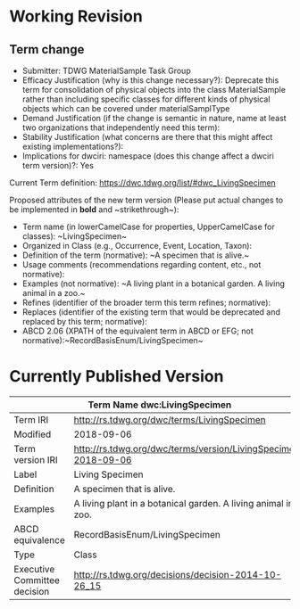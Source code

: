 # Working Revision
## Term change

* Submitter: TDWG MaterialSample Task Group
* Efficacy Justification (why is this change necessary?): Deprecate this term for consolidation of physical objects into the class MaterialSample rather than including specific classes for different kinds of physical objects which can be covered under materialSamplType
* Demand Justification (if the change is semantic in nature, name at least two organizations that independently need this term): 
* Stability Justification (what concerns are there that this might affect existing implementations?): 
* Implications for dwciri: namespace (does this change affect a dwciri term version)?: Yes

Current Term definition: https://dwc.tdwg.org/list/#dwc_LivingSpecimen

Proposed attributes of the new term version (Please put actual changes to be implemented in **bold** and ~strikethrough~):

* Term name (in lowerCamelCase for properties, UpperCamelCase for classes): ~LivingSpecimen~
* Organized in Class (e.g., Occurrence, Event, Location, Taxon): 
* Definition of the term (normative): ~A specimen that is alive.~
* Usage comments (recommendations regarding content, etc., not normative): 
* Examples (not normative): ~A living plant in a botanical garden. A living animal in a zoo.~
* Refines (identifier of the broader term this term refines; normative): 
* Replaces (identifier of the existing term that would be deprecated and replaced by this term; normative): 
* ABCD 2.06 (XPATH of the equivalent term in ABCD or EFG; not normative):~RecordBasisEnum/LivingSpecimen~
# Currently Published Version
<table>
	<thead>
		<tr>
			<th colspan="2"><a id="dwc_LivingSpecimen"></a>Term Name  dwc:LivingSpecimen</th>
		</tr>
	</thead>
	<tbody>
		<tr>
			<td>Term IRI</td>
			<td><a href="http://rs.tdwg.org/dwc/terms/LivingSpecimen">http://rs.tdwg.org/dwc/terms/LivingSpecimen</a></td>
		</tr>
		<tr>
			<td>Modified</td>
			<td>2018-09-06</td>
		</tr>
		<tr>
			<td>Term version IRI</td>
			<td><a href="http://rs.tdwg.org/dwc/terms/version/LivingSpecimen-2018-09-06">http://rs.tdwg.org/dwc/terms/version/LivingSpecimen-2018-09-06</a></td>
		</tr>
		<tr>
			<td>Label</td>
			<td>Living Specimen</td>
		</tr>
		<tr>
			<td>Definition</td>
			<td>A specimen that is alive.</td>
		</tr>
		<tr>
			<td>Examples</td>
			<td>A living plant in a botanical garden. A living animal in a zoo.</td>
		</tr>
		<tr>
			<td>ABCD equivalence</td>
			<td>RecordBasisEnum/LivingSpecimen</td>
		</tr>
		<tr>
			<td>Type</td>
			<td>Class</td>
		</tr>
		<tr>
			<td>Executive Committee decision</td>
			<td><a href="http://rs.tdwg.org/decisions/decision-2014-10-26_15">http://rs.tdwg.org/decisions/decision-2014-10-26_15</a></td>
		</tr>
	</tbody>
</table>
